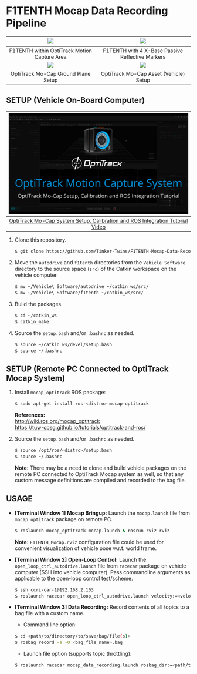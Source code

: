 # F1TENTH Mocap Data Recording Pipeline

| <img src="https://github.com/Tinker-Twins/F1TENTH-Mocap-Data-Recording-Pipeline/blob/main/Media/Motion%20Capture%20Area.png" width="500"> | <img src="https://github.com/Tinker-Twins/F1TENTH-Mocap-Data-Recording-Pipeline/blob/main/Media/Vehicle%20with%20Mocap%20Markers.JPG" width="500"> |
| :----------------------------------: | :----------------------------------------------------------------------------------: |
| F1TENTH within OptiTrack Motion Capture Area | F1TENTH with 4 X-Base Passive Reflective Markers |
| <img src="https://github.com/Tinker-Twins/F1TENTH-Mocap-Data-Recording-Pipeline/blob/main/Media/Ground%20Plane%20Setup.JPG" width="500"> | <img src="https://github.com/Tinker-Twins/F1TENTH-Mocap-Data-Recording-Pipeline/blob/main/Media/Asset%20Setup.JPG" width="500"> |
| OptiTrack Mo-Cap Ground Plane Setup | OptiTrack Mo-Cap Asset (Vehicle) Setup |

## SETUP (Vehicle On-Board Computer)

| [<img src="Media/OptiTrack%20Tutorial.png">](https://youtu.be/JvpxLf8VFvs) |
|:------------------:|
| [OptiTrack Mo-Cap System Setup, Calibration and ROS Integration Tutorial Video](https://youtu.be/JvpxLf8VFvs) |

1. Clone this repository.
    ```bash
    $ git clone https://github.com/Tinker-Twins/F1TENTH-Mocap-Data-Recording-Pipeline.git
    ```
2. Move the `autodrive` and `f1tenth` directories from the `Vehicle Software` directory to the source space (`src`) of the Catkin workspace on the vehicle computer.
    ```bash
    $ mv ~/Vehicle\ Software/autodrive ~/catkin_ws/src/
    $ mv ~/Vehicle\ Software/f1tenth ~/catkin_ws/src/
    ```
3. Build the packages.
    ```bash
    $ cd ~/catkin_ws
    $ catkin_make
    ```
4. Source the `setup.bash` and/or `.bashrc` as needed.
    ```bash
    $ source ~/catkin_ws/devel/setup.bash
    $ source ~/.bashrc
    ```

## SETUP (Remote PC Connected to OptiTrack Mocap System)

1. Install `mocap_optitrack` ROS package:
    ```bash
    $ sudo apt-get install ros-<distro>-mocap-optitrack
    ```
    **References:**  
    http://wiki.ros.org/mocap_optitrack  
    https://tuw-cpsg.github.io/tutorials/optitrack-and-ros/  

2. Source the `setup.bash` and/or `.bashrc` as needed.
    ```bash
    $ source /opt/ros/<distro>/setup.bash
    $ source ~/.bashrc
    ```
    **Note:** There may be a need to clone and build vehicle packages on the remote PC connected to OptiTrack Mocap system as well, so that any custom message definitions are compiled and recorded to the bag file.

## USAGE

- **[Terminal Window 1] Mocap Bringup:** Launch the `mocap.launch` file from `mocap_optitrack` package on remote PC.
  ```bash
  $ roslaunch mocap_optitrack mocap.launch & rosrun rviz rviz
  ```
  **Note:**  `F1TENTH_Mocap.rviz` configuration file could be used for convenient visualization of vehicle pose w.r.t. world frame.

- **[Terminal Window 2] Open-Loop Control:** Launch the `open_loop_ctrl_autodrive.launch` file from `racecar` package on vehicle computer (SSH into vehicle computer). Pass commandline arguments as applicable to the open-loop control test/scheme.
  ```bash
  $ ssh ccri-car-1@192.168.2.103
  $ roslaunch racecar open_loop_ctrl_autodrive.launch velocity:=<velocity> steering:=<steering> velocity_noise:=<velocity_noise> steering_noise:=<steering_noise>
  ```

- **[Terminal Window 3] Data Recording:** Record contents of all topics to a bag file with a custom name.

  - Command line option:
  
  ```bash
  $ cd <path/to/directory/to/save/bag/file(s)>
  $ rosbag record -a -O <bag_file_name>.bag
  ```


  - Launch file option (supports topic throttling):
  
  ```bash
  $ roslaunch racecar mocap_data_recording.launch rosbag_dir:=<path/to/directory/to/save/bag/file> rosbag_name:=<bag_file_name>.bag
  ```
